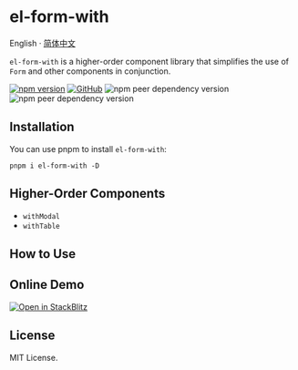 # el-form-with

English · [简体中文](./README.zh-CN.md)

<div align="left">

`el-form-with` is a higher-order component library that simplifies the use of `Form` and other components in conjunction.

[![npm version](https://img.shields.io/npm/v/el-form-with?style=flat-square)](https://www.npmjs.com/package/el-form-with)
[![GitHub](https://img.shields.io/github/license/binghuis/el-form-with.svg?style=flat-square)](https://github.com/binghuis/el-form-with/blob/main/LICENSE)
![npm peer dependency version](https://img.shields.io/npm/dependency-version/el-form-with/peer/vue?style=flat-square)
![npm peer dependency version](https://img.shields.io/npm/dependency-version/el-form-with/peer/element-plus?style=flat-square)

</div>

## Installation

You can use pnpm to install `el-form-with`:

```
pnpm i el-form-with -D
```

## Higher-Order Components

- `withModal`
- `withTable`

## How to Use

## Online Demo

[![Open in StackBlitz](https://developer.stackblitz.com/img/open_in_stackblitz_small.svg)](https://stackblitz.com/github/binghuis/el-form-with/tree/main/samples/basic)

## License

MIT License.
